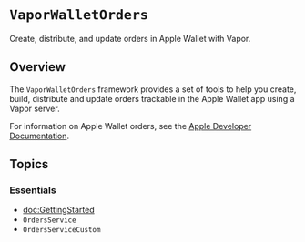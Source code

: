 # ``VaporWalletOrders``

Create, distribute, and update orders in Apple Wallet with Vapor.

## Overview

The `VaporWalletOrders` framework provides a set of tools to help you create, build, distribute and update orders trackable in the Apple Wallet app using a Vapor server.

For information on Apple Wallet orders, see the [Apple Developer Documentation](https://developer.apple.com/documentation/walletorders).

## Topics

### Essentials

- <doc:GettingStarted>
- ``OrdersService``
- ``OrdersServiceCustom``
